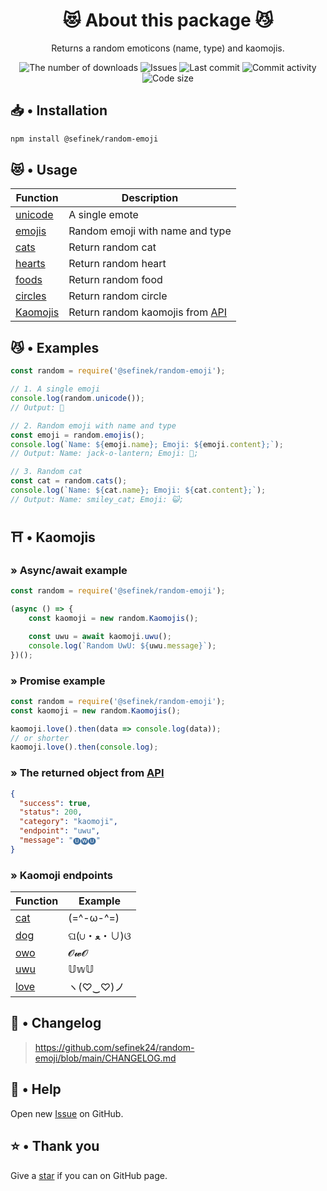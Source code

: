 <div align="center">
    <h1>😻 About this package 😼</h1>
    <p>Returns a random emoticons (name, type) and kaomojis.</p>
    <a href="https://www.npmjs.com/package/@sefinek/random-emoji" target="_blank" title="random-emoji - npm" style="text-decoration:none">
        <img src="https://img.shields.io/npm/dt/@sefinek/random-emoji.svg?maxAge=3600" alt="The number of downloads">
        <img src="https://img.shields.io/github/issues/sefinek24/random-emoji" alt="Issues">
        <img src="https://img.shields.io/github/last-commit/sefinek24/random-emoji" alt="Last commit">
        <img src="https://img.shields.io/github/commit-activity/w/sefinek24/random-emoji" alt="Commit activity">
        <img src="https://img.shields.io/github/languages/code-size/sefinek24/random-emoji" alt="Code size">
    </a>
</div>

## 📥 • Installation
```bash
npm install @sefinek/random-emoji
```


## 😻 • Usage
| Function                                                                                                        | Description                                                |
|-----------------------------------------------------------------------------------------------------------------|------------------------------------------------------------|
| [unicode](https://github.com/sefinek24/random-emoji/blob/ab58b364710a4c7106721808e81ccdc7590c4965/test.js#L3)   | A single emote                                             |
| [emojis](https://github.com/sefinek24/random-emoji/blob/ab58b364710a4c7106721808e81ccdc7590c4965/test.js#L6)    | Random emoji with name and type                            |
| [cats](https://github.com/sefinek24/random-emoji/blob/ab58b364710a4c7106721808e81ccdc7590c4965/test.js#L10)     | Return random cat                                          |
| [hearts](https://github.com/sefinek24/random-emoji/blob/ab58b364710a4c7106721808e81ccdc7590c4965/test.js#L14)   | Return random heart                                        |
| [foods](https://github.com/sefinek24/random-emoji/blob/ab58b364710a4c7106721808e81ccdc7590c4965/test.js#L18)    | Return random food                                         |
| [circles](https://github.com/sefinek24/random-emoji/blob/ab58b364710a4c7106721808e81ccdc7590c4965/test.js#L22)  | Return random circle                                       |
| [Kaomojis](https://github.com/sefinek24/random-emoji/blob/ab58b364710a4c7106721808e81ccdc7590c4965/test.js#L26) | Return random kaomojis from [API](https://api.sefinek.net) |


## 😼 • Examples
```js
const random = require('@sefinek/random-emoji');

// 1. A single emoji
console.log(random.unicode());
// Output: 🥰

// 2. Random emoji with name and type
const emoji = random.emojis();
console.log(`Name: ${emoji.name}; Emoji: ${emoji.content};`);
// Output: Name: jack-o-lantern; Emoji: 🎃;

// 3. Random cat
const cat = random.cats();
console.log(`Name: ${cat.name}; Emoji: ${cat.content};`);
// Output: Name: smiley_cat; Emoji: 😺;
```


## ⛩️ • Kaomojis
### » Async/await example
```js
const random = require('@sefinek/random-emoji');

(async () => {
    const kaomoji = new random.Kaomojis();

    const uwu = await kaomoji.uwu();
    console.log(`Random UwU: ${uwu.message}`);
})();
```

### » Promise example
```js
const random = require('@sefinek/random-emoji');
const kaomoji = new random.Kaomojis();

kaomoji.love().then(data => console.log(data));
// or shorter
kaomoji.love().then(console.log);
```

### » The returned object from [API](https://api.sefinek.net)
```json
{
  "success": true,
  "status": 200,
  "category": "kaomoji",
  "endpoint": "uwu",
  "message": "🅤🅦🅤"
}
```


### » Kaomoji endpoints
| Function                                            | Example   |
|-----------------------------------------------------|-----------|
| [cat](https://api.sefinek.net/api/v2/kaomoji/cat)   | (=^-ω-^=) |
| [dog](https://api.sefinek.net/api/v2/kaomoji/dog)   | ଘ(∪・ﻌ・∪)ଓ |
| [owo](https://api.sefinek.net/api/v2/kaomoji/owo)   | 𝓞𝔀𝓞    |
| [uwu](https://api.sefinek.net/api/v2/kaomoji/uwu)   | 𝕌𝕨𝕌    |
| [love](https://api.sefinek.net/api/v2/kaomoji/love) | ヽ(♡‿♡)ノ   |

    
## 📝 • Changelog
> https://github.com/sefinek24/random-emoji/blob/main/CHANGELOG.md

## 🤝 • Help
Open new [Issue](https://github.com/sefinek24/random-emoji/issues/new/choose) on GitHub.  
  
## ⭐ • Thank you
Give a [star](https://github.com/sefinek24/random-emoji) if you can on GitHub page.